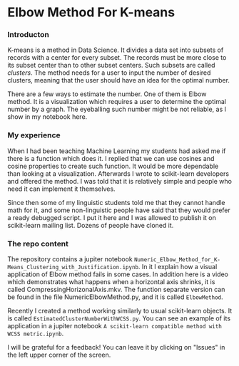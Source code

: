 # Elbow Method For K-means

### Introducton
K-means is a method in Data Science. It divides a data set into subsets of records with a center for every subset. The records must be  more close to its subset center than to other subset centers. Such subsets are called _clusters_. The method needs for a user to input the number of desired clusters, meaning that the user should have an idea for the optimal number. 

There are a few ways to estimate the number. One of them is Elbow method. It is a visualization which requires a user to determine the optimal number by a graph. The eyeballing such number might be not reliable, as I show in my notebook here.

### My experience
When I had been teaching Machine Learning my students had asked me if there is a function which does it. I replied that we can use cosines and cosine properties to create such function. It would be more dependable than looking at a visualization. Afterwards I wrote to scikit-learn developers and offered the method. I was told that it is relatively simple and people who need it can implement it themselves.

Since then some of my linguistic students told me that they cannot handle math for it, and some non-linguistic people have said that they would prefer a ready debugged script. I put it here and I was allowed to publish it on scikit-learn mailing list. Dozens of people  have cloned it.

### The repo content
The repository contains a jupiter notebook `Numeric_Elbow_Method_for_K-Means_Clustering_with_Justification.ipynb`. In it I explain how a visual application of Elbow method fails in some cases. In addition here is a video which demonstrates what happens when a horizontal axis shrinks, it is called CompressingHorizonalAxis.mkv. The function separate version can be found in the file NumericElbowMethod.py, and it is called `ElbowMethod`.

Recently I created a method working similarly to usual scikit-learn objects. It is called `EstimatedClusterNumberWithWCSS.py`. You can see an example of its application in a jupiter notebook `A scikit-learn compatible method with WCSS metric.ipynb`.


I will be grateful for a feedback! You can leave it by clicking on "Issues" in the left upper corner of the screen. 
